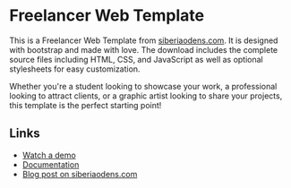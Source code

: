 # Freelancer Web Template

This is a Freelancer Web Template from [siberiaodens.com](https://siberiaodens.com). It is designed with bootstrap and made with love. 
The download includes the complete source files including HTML, CSS, and JavaScript as well as optional stylesheets for easy customization.

Whether you're a student looking to showcase your work, a professional looking to attract clients, or a graphic artist looking to share your projects, this template is the perfect starting point!

## Links
* [Watch a demo](https://siberiaodens.github.io/Freelancer-Web-Template/)
* [Documentation](https://siberiaodens.com/docs/public/books/freelancer-web-template/)
* [Blog post on siberiaodens.com](https://siberiaodens.com/freelancer-web-template-now-available/)
